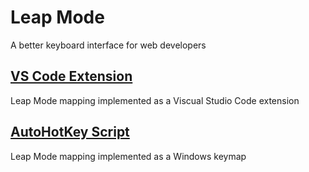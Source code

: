 # Leap Mode
A better keyboard interface for web developers

## [VS Code Extension](packages/extension)

Leap Mode mapping implemented as a Viscual Studio Code extension

## [AutoHotKey Script](packages/autohotkey)

Leap Mode mapping implemented as a Windows keymap



